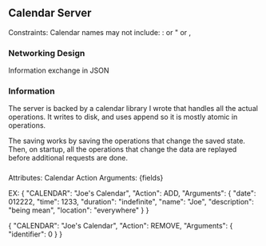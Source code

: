 ## Calendar Server


Constraints:
Calendar names may not include:
: or " or ,

### Networking Design
Information exchange in JSON


### Information
The server is backed by a calendar library I wrote that handles all the actual
operations. It writes to disk, and uses append so it is mostly atomic in
operations.  

The saving works by saving the operations that change the saved state. Then, on
startup, all the operations that change the data are replayed before additional requests are done. 


###

Attributes:
Calendar
Action
Arguments: {fields}

EX:
{
    "CALENDAR": "Joe's Calendar",
    "Action": ADD,
    "Arguments": {
        "date": 012222,
        "time": 1233,
        "duration": "indefinite",
        "name": "Joe",
        "description": "being mean",
        "location": "everywhere"
    }
}

{
    "CALENDAR": "Joe's Calendar",
    "Action": REMOVE,
    "Arguments": {
        "identifier": 0
    }
}
